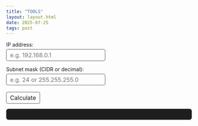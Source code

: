 ```yaml
---
title: "TOOLS"
layout: layout.html
date: 2025-07-25
tags: post
---
```


<style>
  /* Solo estilamos el output para que encaje con dark mode pico */
  pre#result {
    background-color: #1e1e1e;
    border: 1px solid #444;
    padding: 1em;
    border-radius: 6px;
    font-family: monospace;
    color: #ccc;
    white-space: pre-wrap;
    max-width: 600px;
    margin-top: 1em;
  }
  /* Inputs y botón muy neutros, que no rompan */
  input, button {
    font-family: inherit;
    font-size: 1rem;
    margin-top: 0.25em;
    padding: 0.3em 0.6em;
    border-radius: 4px;
    border: 1px solid #555;
    background: transparent;
    color: inherit;
  }
  button:hover {
    border-color: #888;
    cursor: pointer;
  }
  label {
    display: block;
    margin-top: 1em;
  }
</style>

<form id="subnetForm" autocomplete="off">
  <label for="ip">IP address:</label>
  <input type="text" id="ip" name="ip" placeholder="e.g. 192.168.0.1" required />

  <label for="mask">Subnet mask (CIDR or decimal):</label>
  <input type="text" id="mask" name="mask" placeholder="e.g. 24 or 255.255.255.0" required />

  <button type="submit">Calculate</button>
</form>

<pre id="result"></pre>

<script>
function ipToOctets(ip) {
  return ip.split('.').map(Number);
}

function octetsToIp(octets) {
  return octets.join('.');
}

function decToBin8(num) {
  return num.toString(2).padStart(8, '0');
}

// Función que convierte máscara decimal a CIDR
function netmaskDecimalToCIDR(mask) {
  const octets = ipToOctets(mask);
  let binaryStr = '';
  for (const o of octets) {
    if (o < 0 || o > 255) return null;
    binaryStr += decToBin8(o);
  }
  // Contar los bits 1 seguidos desde el inicio
  const firstZero = binaryStr.indexOf('0');
  if (firstZero === -1) return 32; // máscara completa
  // Asegurarse que tras el primer 0 no hay más 1s
  if (binaryStr.slice(firstZero).includes('1')) return null; // no válida
  return firstZero;
}

// Convierte CIDR a máscara decimal
function cidrToNetmask(cidr) {
  let mask = [];
  for (let i = 0; i < 4; i++) {
    if (cidr >= 8) {
      mask.push(255);
      cidr -= 8;
    } else {
      mask.push(256 - Math.pow(2, 8 - cidr));
      cidr = 0;
    }
  }
  return mask;
}

function andIpMask(ipOctets, maskOctets) {
  return ipOctets.map((oct, i) => oct & maskOctets[i]);
}

function orIpWildcard(ipOctets, wildcardOctets) {
  return ipOctets.map((oct, i) => oct | wildcardOctets[i]);
}

function maskToWildcard(maskOctets) {
  return maskOctets.map(oct => 255 - oct);
}

function calculateBroadcast(networkOctets, wildcardOctets) {
  return orIpWildcard(networkOctets, wildcardOctets);
}

function addOneIp(ipOctets) {
  let res = ipOctets.slice();
  for (let i = 3; i >= 0; i--) {
    if (res[i] < 255) {
      res[i]++;
      break;
    } else {
      res[i] = 0;
    }
  }
  return res;
}

function subOneIp(ipOctets) {
  let res = ipOctets.slice();
  for (let i = 3; i >= 0; i--) {
    if (res[i] > 0) {
      res[i]--;
      break;
    } else {
      res[i] = 255;
    }
  }
  return res;
}

function calculateHosts(cidr) {
  return Math.pow(2, 32 - cidr) - 2;
}

function validateIp(ip) {
  const parts = ip.trim().split('.');
  if (parts.length !== 4) return false;
  for (const p of parts) {
    const n = Number(p);
    if (isNaN(n) || n < 0 || n > 255) return false;
  }
  return true;
}

document.getElementById('subnetForm').addEventListener('submit', e => {
  e.preventDefault();

  const ip = document.getElementById('ip').value.trim();
  const maskInput = document.getElementById('mask').value.trim();

  const resultElem = document.getElementById('result');

  if (!validateIp(ip)) {
    resultElem.textContent = "Error: Invalid IP address.";
    return;
  }

  // Interpretar maskInput, puede ser CIDR o decimal máscara
  let cidr = null;
  if (/^\d+$/.test(maskInput)) {
    // Solo número -> CIDR
    cidr = Number(maskInput);
    if (cidr < 1 || cidr > 30) {
      resultElem.textContent = "Error: CIDR must be between 1 and 30.";
      return;
    }
  } else if (/^\d{1,3}(\.\d{1,3}){3}$/.test(maskInput)) {
    // Máscara decimal
    cidr = netmaskDecimalToCIDR(maskInput);
    if (cidr === null || cidr < 1 || cidr > 30) {
      resultElem.textContent = "Error: Invalid subnet mask decimal.";
      return;
    }
  } else {
    resultElem.textContent = "Error: Mask must be CIDR number or decimal format.";
    return;
  }

  const ipOctets = ipToOctets(ip);
  const netmaskOctets = cidrToNetmask(cidr);
  const wildcardOctets = maskToWildcard(netmaskOctets);
  const networkOctets = andIpMask(ipOctets, netmaskOctets);
  const broadcastOctets = calculateBroadcast(networkOctets, wildcardOctets);
  const hostMinOctets = addOneIp(networkOctets);
  const hostMaxOctets = subOneIp(broadcastOctets);
  const hosts = calculateHosts(cidr);

  let output = "";
  output += `Address:   ${ip.padEnd(15)}  ${ipOctets.map(decToBin8).join('.')}\n`;
  output += `Netmask:   ${netmaskOctets.join('.').padEnd(15)}= ${cidr}  ${netmaskOctets.map(decToBin8).join('.')}\n`;
  output += `Wildcard:  ${wildcardOctets.join('.').padEnd(15)}  ${wildcardOctets.map(decToBin8).join('.')}\n`;
  output += `Network:   ${octetsToIp(networkOctets)}/${cidr}  ${networkOctets.map(decToBin8).join('.')} \n`;
  output += `Broadcast: ${octetsToIp(broadcastOctets).padEnd(15)}  ${broadcastOctets.map(decToBin8).join('.')}\n`;
  output += `HostMin:   ${octetsToIp(hostMinOctets).padEnd(15)}  ${hostMinOctets.map(decToBin8).join('.')}\n`;
  output += `HostMax:   ${octetsToIp(hostMaxOctets).padEnd(15)}  ${hostMaxOctets.map(decToBin8).join('.')}\n`;
  output += `Hosts/Net: ${hosts}  (Usable hosts)\n`;

  resultElem.textContent = output;
});
</script>

